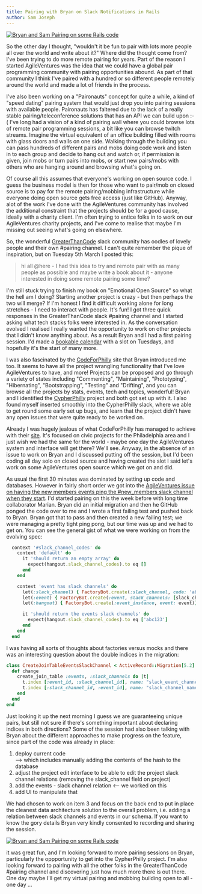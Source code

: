 ```yaml
---
title: Pairing with Bryan on Slack Notifications in Rails
author: Sam Joseph
---
```


[![Bryan and Sam Pairing on some Rails code](https://img.youtube.com/vi/cB4QR4XsqIM/maxresdefault.jpg)](https://www.youtube.com/watch?v=cB4QR4XsqIM)

So the other day I thought, "wouldn't it be fun to pair with lots more people all over the world and write about it?"  Where did the thought come from?  I've been trying to do more remote pairing for years.  Part of the reason I started AgileVentures was the idea that we could have a global pair programming community with pairing opportunities abound.  As part of that community I think I've paired with a hundred or so different people remotely around the world and made a lot of friends in the process.

I've also been working on a "Paironauts" concept for quite a while, a kind of "speed dating" pairing system that would just drop you into pairing sessions with available people.  Paironauts has faltered due to the lack of a really stable pairing/teleconference solutions that has an API we can build upon :-(  I've long had a vision of a kind of pairing wall where you could browse lots of remote pair programming sessions, a bit like you can browse twitch streams.  Imagine the virtual equivalent of an office building filled with rooms with glass doors and walls on one side.  Walking through the building you can pass hundreds of different pairs and mobs doing code work and listen in to each group and decide to hang out and watch or, if permission is given, join mobs or turn pairs into mobs, or start new pairs/mobs with others who are hanging around and browsing what's going on.

Of course all this assumes that everyone's working on open source code.  I guess the business model is then for those who want to pair/mob on closed source is to pay for the remote pairing/mobbing infrastructure while everyone doing open source gets free access (just like GitHub).  Anyway, alot of the work I've done with the AgileVentures community has involved the additional constraint that the projects should be for a good cause, ideally with a charity client.  I'm often trying to entice folks in to work on our AgileVentures charity projects, and I've come to realise that maybe I'm missing out seeing what's going on elsewhere.

So, the wonderful [GreaterThanCode](http://greaterthancode.com) slack community has oodles of lovely people and their own #pairing channel.  I can't quite remember the pique of inspiration, but on Tuesday 5th March I posted this:

> hi all @here - I had this idea to try and remote pair with as many people as possible and maybe write a book about it - anyone interested in doing some remote pairing some time?

I'm still stuck trying to finish my book on "Emotional Open Source" so what the hell am I doing?  Starting another project is crazy - but then perhaps the two will merge?  If I'm honest I find it difficult working alone for long stretches - I need to interact with people.  It's fun!  I got three quick responses in the GreaterThanCode slack #pairing channel and I started asking what tech stacks folks were interested in. As the conversation evolved I realised I really wanted the opportunity to work on other projects that I didn't know anything about.  As a result Bryan and I had a first pairing session.  I'd made a [bookable calendar](http://bit.ly/pair-with-sam) with a slot on Tuesdays, and hopefully it's the start of many more.

I was also fascinated by the [CodeForPhilly](https://codeforphilly.org/) site that Bryan introduced me too.  It seems to have all the project wrangling functionality that I've love AgileVentures to have, and more!  Projects can be proposed and go through a variety of states including "Commenting", "Maintaining", "Prototyping", "Hibernating", "Bootstrapping", "Testing" and "Drifting", and you can browse all the projects by stats, events, tech and topics, wonderful!  Bryan and I identified the [CypherPhilly](https://codeforphilly.org/projects/cypher_philly) project and both got set up with it.  I also found myself inserted smoothly into the CypherPhilly slack, where we able to get round some early set up bugs, and learn that the project didn't have any open issues that were quite ready to be worked on.

Already I was hugely jealous of what CodeForPhilly has managed to achieve with their [site](https://github.com/CodeForPhilly/laddr).  It's focused on civic projects for the Philadelphia area and I just wish we had the same for the world - maybe one day the AgileVentures system and interface will get there? We'll see.  Anyway, in the absence of an issue to work on Bryan and I discussed putting off the session, but I'd been coding all day solo on closed source and having created the slot I said let's work on some AgileVentures open source which we got on and did.

As usual the first 30 minutes was dominated by setting up code and databases.  However in fairly short order we got into the [AgileVentures issue on having the new members events ping the #new_members slack channel when they start](https://github.com/AgileVentures/WebsiteOne/issues/2802). I'd started pairing on this the week before with long time collaborator Marian.  Bryan did an initial migration and then he GitHub ponged the code over to me and I wrote a first failing test and pushed back to Bryan.  Bryan got that to pass and then created a new failing test; we were managing a pretty tight ping pong, but our time was up and we had to get on.  You can see the general gist of what we were working on from the evolving spec:

```rb
  context '#slack_channel_codes' do
    context 'default' do
      it 'should return an empty array' do
        expect(hangout.slack_channel_codes).to eq []
      end
    end

    context 'event has slack channels' do
      let(:slack_channel) { FactoryBot.create(:slack_channel, code: 'abc123')}
      let(:event) { FactoryBot.create(:event, slack_channels: [slack_channel])}
      let(:hangout) { FactoryBot.create(:event_instance, event: event)}

      it 'should return the events slack channels' do
        expect(hangout.slack_channel_codes).to eq ['abc123']
      end
    end
  end
```

I was having all sorts of thoughts about factories versus mocks and there was an interesting question about the double indices in the migration:

```rb
class CreateJoinTableEventsSlackChannel < ActiveRecord::Migration[5.2]
  def change
    create_join_table :events, :slack_channels do |t|
      t.index [:event_id, :slack_channel_id], name: "slack_event_channel", unique: true
      t.index [:slack_channel_id, :event_id], name: "slack_channel_name_event", unique: true
    end
  end
end
```
Just looking it up the next morning I guess we are guaranteeing unique pairs, but still not sure if there's something important about declaring indices in both directions?  Some of the session had also been talking with Bryan about the different approaches to make progress on the feature, since part of the code was already in place:

1. deploy current code  
  --> which includes manually adding the contents of the hash to the database  
2. adjust the project edit interface to be able to edit the project slack channel relations (removing the slack_channel field on project)  
3. add the events - slack channel relation  <-- we worked on this
4. add UI to manipulate that  

We had chosen to work on item 3 and focus on the back end to put in place the cleanest data architecture solution to the overall problem, i.e. adding a relation between slack channels and events in our schema.  If you want to know the gory details Bryan very kindly consented to recording and sharing the session.

[![Bryan and Sam Pairing on some Rails code](https://img.youtube.com/vi/cB4QR4XsqIM/maxresdefault.jpg)](https://www.youtube.com/watch?v=cB4QR4XsqIM)

it was great fun, and I'm looking forward to more pairing sessions on Bryan, particularly the oppportunity to get into the CypherPhilly project.  I'm also looking forward to pairing with all the other folks in the GreaterThanCode #pairing channel and discovering just how much more there is out there.   One day maybe I'll get my virtual pairing and mobbing building open to all - one day ...